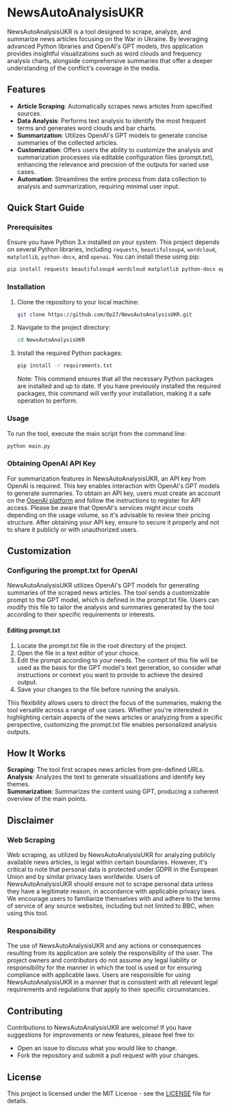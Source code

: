 # NewsAutoAnalysisUKR

NewsAutoAnalysisUKR is a tool designed to scrape, analyze, and summarize news articles focusing on the War in Ukraine. By leveraging advanced Python libraries and OpenAI's GPT models, this application provides insightful visualizations such as word clouds and frequency analysis charts, alongside comprehensive summaries that offer a deeper understanding of the conflict's coverage in the media.



## Features
- **Article Scraping**: Automatically scrapes news articles from specified sources.
- **Data Analysis**: Performs text analysis to identify the most frequent terms and generates word clouds and bar charts.
- **Summarization**: Utilizes OpenAI's GPT models to generate concise summaries of the collected articles.
- **Customization**: Offers users the ability to customize the analysis and summarization processes via editable configuration files (prompt.txt), enhancing the relevance and precision of the outputs for varied use cases.
- **Automation**: Streamlines the entire process from data collection to analysis and summarization, requiring minimal user input.
  
## Quick Start Guide

### Prerequisites
Ensure you have Python 3.x installed on your system. This project depends on several Python libraries, including `requests`, `beautifulsoup4`, `wordcloud`, `matplotlib`, `python-docx`, and `openai`. You can install these using pip:

  ```bash
  pip install requests beautifulsoup4 wordcloud matplotlib python-docx openai
  ```

### Installation
1. Clone the repository to your local machine:
    ```bash
    git clone https://github.com/Op27/NewsAutoAnalysisUKR.git
    ```

2. Navigate to the project directory:
    ```bash
    cd NewsAutoAnalysisUKR
    ```

3. Install the required Python packages:
    ```bash
    pip install -r requirements.txt
    ```
    Note: This command ensures that all the necessary Python packages are installed and up to date. If you have previously installed the required packages, this command will verify your installation, making it a safe operation to perform.


### Usage
To run the tool, execute the main script from the command line:
  ```bash
  python main.py
  ```

### Obtaining OpenAI API Key
For summarization features in NewsAutoAnalysisUKR, an API key from OpenAI is required. This key enables interaction with OpenAI's GPT models to generate summaries. To obtain an API key, users must create an account on the [OpenAI platform](https://openai.com/) and follow the instructions to register for API access. Please be aware that OpenAI's services might incur costs depending on the usage volume, so it's advisable to review their pricing structure. After obtaining your API key, ensure to secure it properly and not to share it publicly or with unauthorized users.

## Customization
### Configuring the prompt.txt for OpenAI
NewsAutoAnalysisUKR utilizes OpenAI's GPT models for generating summaries of the scraped news articles. The tool sends a customizable prompt to the GPT model, which is defined in the prompt.txt file. Users can modify this file to tailor the analysis and summaries generated by the tool according to their specific requirements or interests.

#### Editing prompt.txt
1. Locate the prompt.txt file in the root directory of the project.
2. Open the file in a text editor of your choice.
3. Edit the prompt according to your needs. The content of this file will be used as the basis for the GPT model's text generation, so consider what instructions or context you want to provide to achieve the desired output.
4. Save your changes to the file before running the analysis.

This flexibility allows users to direct the focus of the summaries, making the tool versatile across a range of use cases. Whether you're interested in highlighting certain aspects of the news articles or analyzing from a specific perspective, customizing the prompt.txt file enables personalized analysis outputs.


## How It Works
**Scraping**: The tool first scrapes news articles from pre-defined URLs.  
**Analysis**: Analyzes the text to generate visualizations and identify key themes.  
**Summarization**: Summarizes the content using GPT, producing a coherent overview of the main points.  

## Disclaimer 
### Web Scraping 
Web scraping, as utilized by NewsAutoAnalysisUKR for analyzing publicly available news articles, is legal within certain boundaries. However, it's critical to note that personal data is protected under GDPR in the European Union and by similar privacy laws worldwide. Users of NewsAutoAnalysisUKR should ensure not to scrape personal data unless they have a legitimate reason, in accordance with applicable privacy laws. We encourage users to familiarize themselves with and adhere to the terms of service of any source websites, including but not limited to BBC, when using this tool.

### Responsibility
The use of NewsAutoAnalysisUKR and any actions or consequences resulting from its application are solely the responsibility of the user. The project owners and contributors do not assume any legal liability or responsibility for the manner in which the tool is used or for ensuring compliance with applicable laws. Users are responsible for using NewsAutoAnalysisUKR in a manner that is consistent with all relevant legal requirements and regulations that apply to their specific circumstances.


## Contributing
Contributions to NewsAutoAnalysisUKR are welcome! If you have suggestions for improvements or new features, please feel free to:
- Open an issue to discuss what you would like to change.
- Fork the repository and submit a pull request with your changes.

## License
This project is licensed under the MIT License - see the [LICENSE](https://github.com/Op27/NewsAutoAnalysisUKR/blob/main/LICENSE) file for details.
